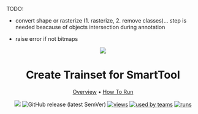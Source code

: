 TODO: 
- convert shape or rasterize (1. rasterize, 2. remove classes)... step is needed beacause of 
objects intersection during annotation

- raise error if not bitmaps


<div align="center" markdown>

<img src="https://i.imgur.com/Ite5Ea8.png"/>

# Create Trainset for SmartTool

<p align="center">

  <a href="#Overview">Overview</a> •
  <a href="#How-To-Run">How To Run</a>
</p>

[![](https://img.shields.io/badge/slack-chat-green.svg?logo=slack)](https://supervise.ly/slack)
![GitHub release (latest SemVer)](https://img.shields.io/github/v/release/supervisely-ecosystem/convert-class-shape)
[![views](https://app.supervise.ly/public/api/v3/ecosystem.counters?repo=supervisely-ecosystem/convert-class-shape&counter=views&label=views)](https://supervise.ly)
[![used by teams](https://app.supervise.ly/public/api/v3/ecosystem.counters?repo=supervisely-ecosystem/convert-class-shape&counter=downloads&label=used%20by%20teams)](https://supervise.ly)
[![runs](https://app.supervise.ly/public/api/v3/ecosystem.counters?repo=supervisely-ecosystem/convert-class-shape&counter=runs&label=runs&123)](https://supervise.ly)

</div>
